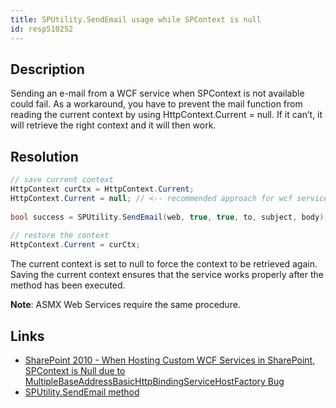 ```yaml
---
title: SPUtility.SendEmail usage while SPContext is null
id: resp510252
---
```

## Description
Sending an e-mail from a WCF service when SPContext is not available could fail. As a workaround, you have to prevent the mail function from reading the current context by using HttpContext.Current = null. If it can’t, it will retrieve the right context and it will then work.

## Resolution
```cs
// save current context
HttpContext curCtx = HttpContext.Current;
HttpContext.Current = null; // <-- recommended approach for wcf services
 
bool success = SPUtility.SendEmail(web, true, true, to, subject, body);
 
// restore the context
HttpContext.Current = curCtx;
```

The current context is set to null to force the context to be retrieved again. Saving the current context ensures that the service works properly after the method has been executed. 

**Note**: ASMX Web Services require the same procedure.

## Links
- [SharePoint 2010 - When Hosting Custom WCF Services in SharePoint, SPContext is Null due to MultipleBaseAddressBasicHttpBindingServiceHostFactory Bug](http://ddkonline.blogspot.ru/2012/02/sharepoint-2010-when-hosting-wcf.html)
- [SPUtility.SendEmail method](https://msdn.microsoft.com/en-us/library/microsoft.sharepoint.utilities.sputility.sendemail.aspx)
